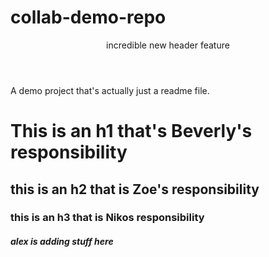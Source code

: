 # collab-demo-repo

<header>incredible new header feature</header>

A demo project that's actually just a readme file.

<h1>This is an h1 that's Beverly's responsibility</h1>


<h2>this is an h2 that is Zoe's responsibility</h2>

<h3>this is an h3 that is Nikos responsibility</h3>

<h5> alex is adding stuff here</h5>
